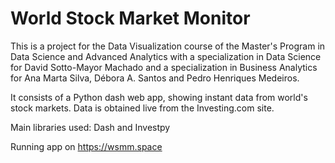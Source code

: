 # World Stock Market Monitor

This is a project for the Data Visualization course of the Master's Program in Data Science and Advanced Analytics with a specialization in Data Science for David Sotto-Mayor Machado and a specialization in Business Analytics for Ana Marta Silva, Débora A. Santos and Pedro Henriques Medeiros.

It consists of a Python dash web app, showing instant data from world's stock markets.
Data is obtained live from the Investing.com site.

Main libraries used: Dash and Investpy

Running app on https://wsmm.space

